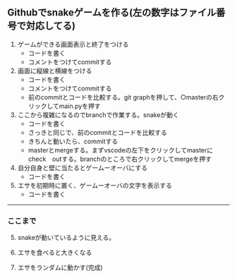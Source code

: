 ## Githubでsnakeゲームを作る(左の数字はファイル番号で対応してる)

1. ゲームができる画面表示と終了をつける
    - コードを書く
    - コメントをつけてcommitする
2. 画面に縦線と横線をつける
    - コードを書く
    - コメントをつけてcommitする
    - 前のcommitとコードを比較する。git graphを押して、○masterの右クリックしてmain.pyを押す
3. ここから複雑になるのでbranchで作業する。snakeが動く
    - コードを書く
    - さっきと同じで、前のcommitとコードを比較する
    - きちんと動いたら、commitする
    - masterとmergeする。まずvscodeの左下をクリックしてmasterにcheck　outする。branchのところで右クリックしてmergeを押す
4. 自分自身と壁に当たるとゲームーオーバにする
    - コードを書く
6. エサを初期時に置く、ゲームーオーバの文字を表示する
    - コードを書く
***
### ここまで

5. snakeが動いているように見える。

7. エサを食べると大きくなる
8. エサをランダムに動かす(完成)
